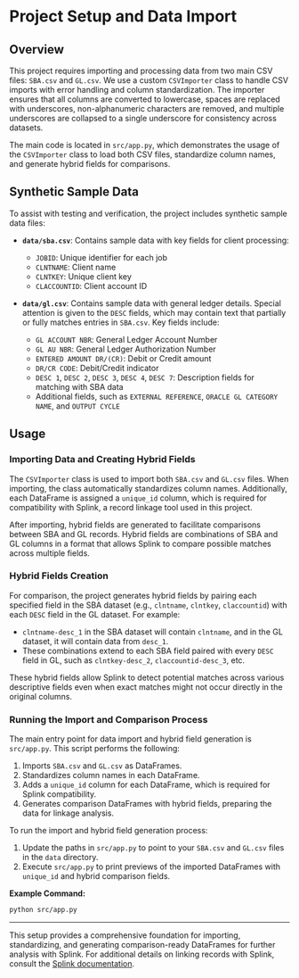 # Project Setup and Data Import

## Overview

This project requires importing and processing data from two main CSV files: `SBA.csv` and `GL.csv`. We use a custom `CSVImporter` class to handle CSV imports with error handling and column standardization. The importer ensures that all columns are converted to lowercase, spaces are replaced with underscores, non-alphanumeric characters are removed, and multiple underscores are collapsed to a single underscore for consistency across datasets.

The main code is located in `src/app.py`, which demonstrates the usage of the `CSVImporter` class to load both CSV files, standardize column names, and generate hybrid fields for comparisons.

## Synthetic Sample Data

To assist with testing and verification, the project includes synthetic sample data files:

- **`data/sba.csv`**: Contains sample data with key fields for client processing:
  - `JOBID`: Unique identifier for each job
  - `CLNTNAME`: Client name
  - `CLNTKEY`: Unique client key
  - `CLACCOUNTID`: Client account ID

- **`data/gl.csv`**: Contains sample data with general ledger details. Special attention is given to the `DESC` fields, which may contain text that partially or fully matches entries in `SBA.csv`. Key fields include:
  - `GL ACCOUNT NBR`: General Ledger Account Number
  - `GL AU NBR`: General Ledger Authorization Number
  - `ENTERED AMOUNT DR/(CR)`: Debit or Credit amount
  - `DR/CR CODE`: Debit/Credit indicator
  - `DESC 1`, `DESC 2`, `DESC 3`, `DESC 4`, `DESC 7`: Description fields for matching with SBA data
  - Additional fields, such as `EXTERNAL REFERENCE`, `ORACLE GL CATEGORY NAME`, and `OUTPUT CYCLE`

## Usage

### Importing Data and Creating Hybrid Fields

The `CSVImporter` class is used to import both `SBA.csv` and `GL.csv` files. When importing, the class automatically standardizes column names. Additionally, each DataFrame is assigned a `unique_id` column, which is required for compatibility with Splink, a record linkage tool used in this project.

After importing, hybrid fields are generated to facilitate comparisons between SBA and GL records. Hybrid fields are combinations of SBA and GL columns in a format that allows Splink to compare possible matches across multiple fields.

### Hybrid Fields Creation

For comparison, the project generates hybrid fields by pairing each specified field in the SBA dataset (e.g., `clntname`, `clntkey`, `claccountid`) with each `DESC` field in the GL dataset. For example:
- `clntname-desc_1` in the SBA dataset will contain `clntname`, and in the GL dataset, it will contain data from `desc_1`.
- These combinations extend to each SBA field paired with every `DESC` field in GL, such as `clntkey-desc_2`, `claccountid-desc_3`, etc.

These hybrid fields allow Splink to detect potential matches across various descriptive fields even when exact matches might not occur directly in the original columns.

### Running the Import and Comparison Process

The main entry point for data import and hybrid field generation is `src/app.py`. This script performs the following:

1. Imports `SBA.csv` and `GL.csv` as DataFrames.
2. Standardizes column names in each DataFrame.
3. Adds a `unique_id` column for each DataFrame, which is required for Splink compatibility.
4. Generates comparison DataFrames with hybrid fields, preparing the data for linkage analysis.

To run the import and hybrid field generation process:

1. Update the paths in `src/app.py` to point to your `SBA.csv` and `GL.csv` files in the `data` directory.
2. Execute `src/app.py` to print previews of the imported DataFrames with `unique_id` and hybrid comparison fields.

**Example Command:**
```bash
python src/app.py
```

---

This setup provides a comprehensive foundation for importing, standardizing, and generating comparison-ready DataFrames for further analysis with Splink. For additional details on linking records with Splink, consult the [Splink documentation](https://moj-analytical-services.github.io/splink/).